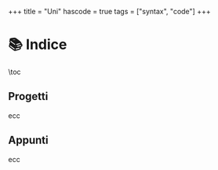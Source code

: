 +++
title = "Uni"
hascode = true
tags = ["syntax", "code"]
+++

# 📚 Indice
\toc

## Progetti
ecc

## Appunti
ecc
